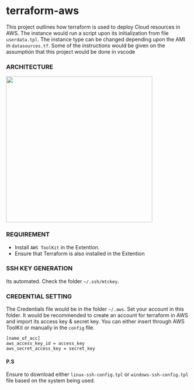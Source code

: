 # terraform-aws

This project outlines how terraform is used to deploy Cloud resources in AWS. The instance would run a script upon its initialization from file `userdata.tpl`. The instance type can be changed depending upon the AMI in `datasources.tf`. Some of the instructions would be given on the assumption that this project would be done in vscode

### ARCHITECTURE


<img src="https://github.com/user-attachments/assets/73d1c00f-8c09-4f9c-8f20-db053962ffe7" width="400" height="400" />

### REQUIREMENT
* Install `AWS ToolKit` in the Extention.
* Ensure that Terraform is also installed in the Extention

### SSH KEY GENERATION 
Its automated. Check the folder `~/.ssh/mtckey`. 

### CREDENTIAL SETTING
The Credentials file would be in the folder `~/.aws`. Set your account in this folder. It would be recommended to create an account for terraform in AWS and import its access key & secret key. You can either insert through AWS ToolKit or manually in the `config` file.

```
[name_of_acc]
aws_access_key_id = access_key
aws_secret_access_key = secret_key
```

#### P.S
Ensure to download either `linux-ssh-config.tpl` or `windows-ssh-config.tpl` file based on the system being used.
